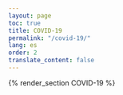 ```yaml
---
layout: page
toc: true
title: COVID-19
permalink: "/covid-19/"
lang: es
order: 2
translate_content: false
---
```



{% render_section COVID-19 %}
